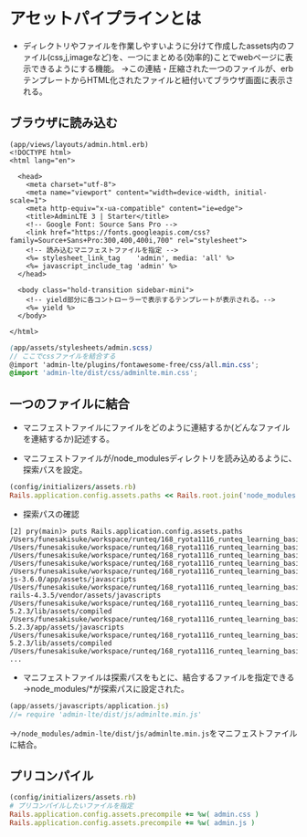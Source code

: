 # アセットパイプラインとは
- ディレクトリやファイルを作業しやすいように分けて作成したassets内のファイル(css,j,imageなど)を、一つにまとめる(効率的)ことでwebページに表示できるようにする機能。
→この連結・圧縮された一つのファイルが、erbテンプレートからHTML化されたファイルと紐付いてブラウザ画面に表示される。



## ブラウザに読み込む

```erb
(app/views/layouts/admin.html.erb)
<!DOCTYPE html>
<html lang="en">

  <head>
    <meta charset="utf-8">
    <meta name="viewport" content="width=device-width, initial-scale=1">
    <meta http-equiv="x-ua-compatible" content="ie=edge">
    <title>AdminLTE 3 | Starter</title>
    <!-- Google Font: Source Sans Pro -->
    <link href="https://fonts.googleapis.com/css?family=Source+Sans+Pro:300,400,400i,700" rel="stylesheet">
    <!-- 読み込むマニフェストファイルを指定 -->
    <%= stylesheet_link_tag    'admin', media: 'all' %>
    <%= javascript_include_tag 'admin' %>
  </head>

  <body class="hold-transition sidebar-mini">
    <!-- yield部分に各コントローラーで表示するテンプレートが表示される。-->
    <%= yield %>
  </body>

</html>
```

```scss
(app/assets/stylesheets/admin.scss)
// ここでcssファイルを結合する
@import 'admin-lte/plugins/fontawesome-free/css/all.min.css';
@import 'admin-lte/dist/css/adminlte.min.css';
```

## 一つのファイルに結合
- マニフェストファイルにファイルをどのように連結するか(どんなファイルを連結するか)記述する。

- マニフェストファイルが/node_modulesディレクトリを読み込めるように、探索パスを設定。

```ruby
(config/initializers/assets.rb)
Rails.application.config.assets.paths << Rails.root.join('node_modules')
```

- 探索パスの確認
```
[2] pry(main)> puts Rails.application.config.assets.paths
/Users/funesakisuke/workspace/runteq/168_ryota1116_runteq_learning_basic/app/assets/config
/Users/funesakisuke/workspace/runteq/168_ryota1116_runteq_learning_basic/app/assets/images
/Users/funesakisuke/workspace/runteq/168_ryota1116_runteq_learning_basic/app/assets/javascripts
/Users/funesakisuke/workspace/runteq/168_ryota1116_runteq_learning_basic/app/assets/stylesheets
/Users/funesakisuke/workspace/runteq/168_ryota1116_runteq_learning_basic/vendor/bundle/ruby/2.6.0/gems/i18n-js-3.6.0/app/assets/javascripts
/Users/funesakisuke/workspace/runteq/168_ryota1116_runteq_learning_basic/vendor/bundle/ruby/2.6.0/gems/jquery-rails-4.3.5/vendor/assets/javascripts
/Users/funesakisuke/workspace/runteq/168_ryota1116_runteq_learning_basic/vendor/bundle/ruby/2.6.0/gems/actioncable-5.2.3/lib/assets/compiled
/Users/funesakisuke/workspace/runteq/168_ryota1116_runteq_learning_basic/vendor/bundle/ruby/2.6.0/gems/activestorage-5.2.3/app/assets/javascripts
/Users/funesakisuke/workspace/runteq/168_ryota1116_runteq_learning_basic/vendor/bundle/ruby/2.6.0/gems/actionview-5.2.3/lib/assets/compiled
/Users/funesakisuke/workspace/runteq/168_ryota1116_runteq_learning_basic/node_modules
...
```

- マニフェストファイルは探索パスをもとに、結合するファイルを指定できる
→node_modules/*が探索パスに設定された。

```js
(app/assets/javascripts/application.js)
//= require 'admin-lte/dist/js/adminlte.min.js'
```
→`/node_modules/admin-lte/dist/js/adminlte.min.js`をマニフェストファイルに結合。


## プリコンパイル
```ruby
(config/initializers/assets.rb)
# プリコンパイルしたいファイルを指定
Rails.application.config.assets.precompile += %w( admin.css )
Rails.application.config.assets.precompile += %w( admin.js )
```
